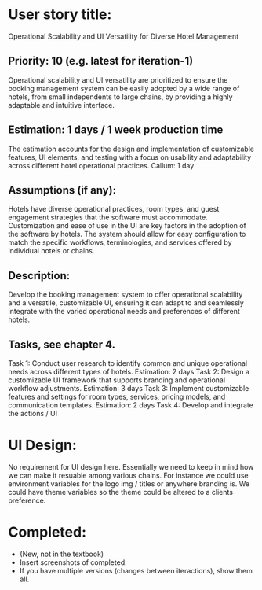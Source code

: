 # User story title:  
Operational Scalability and UI Versatility for Diverse Hotel Management

## Priority: 10 (e.g. latest for iteration-1)
Operational scalability and UI versatility are prioritized to ensure the booking management system can be easily adopted by a wide range of hotels, from small independents to large chains, by providing a highly adaptable and intuitive interface.

## Estimation: 1 days / 1 week production time
The estimation accounts for the design and implementation of customizable features, UI elements, and testing with a focus on usability and adaptability across different hotel operational practices.
Callum: 1 day

## Assumptions (if any):
Hotels have diverse operational practices, room types, and guest engagement strategies that the software must accommodate.
Customization and ease of use in the UI are key factors in the adoption of the software by hotels.
The system should allow for easy configuration to match the specific workflows, terminologies, and services offered by individual hotels or chains.

## Description: 
Develop the booking management system to offer operational scalability and a versatile, customizable UI, ensuring it can adapt to and seamlessly integrate with the varied operational needs and preferences of different hotels.

## Tasks, see chapter 4.

Task 1: Conduct user research to identify common and unique operational needs across different types of hotels. Estimation: 2 days
Task 2: Design a customizable UI framework that supports branding and operational workflow adjustments. Estimation: 3 days
Task 3: Implement customizable features and settings for room types, services, pricing models, and communication templates. Estimation: 2 days
Task 4: Develop and integrate the actions / UI


# UI Design:
No requirement for UI design here. Essentially we need to keep in mind how we can make it resuable among various chains. For instance we could use environment variables for the logo img / titles or anywhere branding is. We could have theme variables so the theme could be altered to a clients preference. 

# Completed:
* (New, not in the textbook) 
* Insert screenshots of completed. 
* If you have multiple versions (changes between iteractions), show them all.
